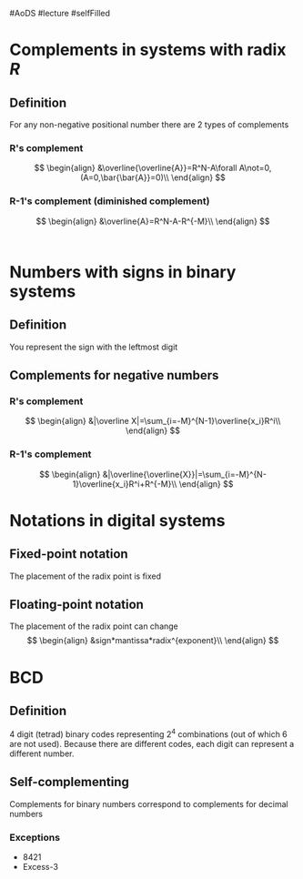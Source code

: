 #AoDS #lecture #selfFilled

# Complements in systems with radix *R*
## Definition
For any non-negative positional number there are 2 types of complements
### R's complement
$$
\begin{align}
	&\overline{\overline{A}}=R^N-A\forall A\not=0,(A=0,\bar{\bar{A}}=0)\\
\end{align}
$$

### R-1's complement (diminished complement)
$$
\begin{align}
	&\overline{A}=R^N-A-R^{-M}\\
\end{align}
$$<br>

# Numbers with signs in binary systems
## Definition
You represent the sign with the leftmost digit

## Complements for negative numbers
### R's complement
$$
\begin{align}
	&|\overline X|=\sum_{i=-M}^{N-1}\overline{x_i}R^i\\
\end{align}
$$

### R-1's complement
$$
\begin{align}
	&|\overline{\overline{X}}|=\sum_{i=-M}^{N-1}\overline{x_i}R^i+R^{-M}\\
\end{align}
$$

# Notations in digital systems
## Fixed-point notation
The placement of the radix point is fixed

## Floating-point notation
The placement of the radix point can change
$$
\begin{align}
	&sign*mantissa*radix^{exponent}\\
\end{align}
$$

# BCD
## Definition
4 digit (tetrad) binary codes representing 2<sup>4</sup> combinations (out of which 6 are not used).
Because there are different codes, each digit can represent a different number.

## Self-complementing
Complements for binary numbers correspond to complements for decimal numbers
### Exceptions
- 8421
- Excess-3